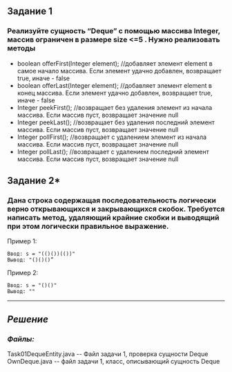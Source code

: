 ## Задание 1
### Реализуйте сущность “Deque” с помощью массива Integer, массив ограничен в размере size <=5 . Нужно реализовать методы

+ boolean offerFirst(Integer element); //добавляет элемент element в самое начало массива. Если элемент удачно добавлен, возвращает true, иначе - false
+ boolean offerLast(Integer element); //добавляет элемент element в конец массива. Если элемент удачно добавлен, возвращает true, иначе - false
+ Integer peekFirst(); //возвращает без удаления элемент из начала массива. Если массив пуст, возвращает значение null
+ Integer peekLast(); //возвращает без удаления последний элемент массива. Если массив пуст, возвращает значение null
+ Integer pollFirst(); //возвращает с удалением элемент из начала массива. Если массив пуст, возвращает значение null
+ Integer pollLast(); //возвращает с удалением последний элемент массива. Если массив пуст, возвращает значение null

## Задание 2*
### Дана строка содержащая последовательность логически верно открывающихся и закрывающихся скобок. Требуется написать метод, удаляющий крайние скобки и выводящий при этом логически правильное выражение.
Пример 1:
```
Ввод: s = "(()())(())" 
Вывод: "()()()”
```
Пример 2: 
```
Ввод: s = "()()" 
Вывод: ""
```

___

## _Решение_
### _Файлы:_

Task01DequeEntity.java -- Файл задачи 1, проверка сущности Deque
OwnDeque.java -- файл задачи 1, класс, описывающий сущность Deque

